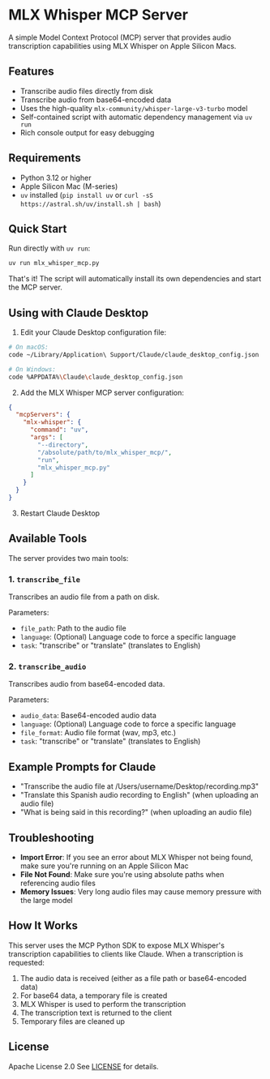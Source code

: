 # MLX Whisper MCP Server

A simple Model Context Protocol (MCP) server that provides audio transcription capabilities using MLX Whisper on Apple Silicon Macs.

## Features

- Transcribe audio files directly from disk
- Transcribe audio from base64-encoded data
- Uses the high-quality `mlx-community/whisper-large-v3-turbo` model
- Self-contained script with automatic dependency management via `uv run`
- Rich console output for easy debugging

## Requirements

- Python 3.12 or higher
- Apple Silicon Mac (M-series)
- `uv` installed (`pip install uv` or `curl -sS https://astral.sh/uv/install.sh | bash`)

## Quick Start

Run directly with `uv run`:

```bash
uv run mlx_whisper_mcp.py
```

That's it! The script will automatically install its own dependencies and start the MCP server.

## Using with Claude Desktop

1. Edit your Claude Desktop configuration file:

```bash
# On macOS:
code ~/Library/Application\ Support/Claude/claude_desktop_config.json

# On Windows:
code %APPDATA%\Claude\claude_desktop_config.json
```

2. Add the MLX Whisper MCP server configuration:

```json
{
  "mcpServers": {
    "mlx-whisper": {
      "command": "uv",
      "args": [
        "--directory",
        "/absolute/path/to/mlx_whisper_mcp/",
        "run",
        "mlx_whisper_mcp.py"
      ]
    }
  }
}
```

3. Restart Claude Desktop

## Available Tools

The server provides two main tools:

### 1. `transcribe_file`

Transcribes an audio file from a path on disk.

Parameters:
- `file_path`: Path to the audio file
- `language`: (Optional) Language code to force a specific language
- `task`: "transcribe" or "translate" (translates to English)

### 2. `transcribe_audio`

Transcribes audio from base64-encoded data.

Parameters:
- `audio_data`: Base64-encoded audio data
- `language`: (Optional) Language code to force a specific language
- `file_format`: Audio file format (wav, mp3, etc.)
- `task`: "transcribe" or "translate" (translates to English)

## Example Prompts for Claude

- "Transcribe the audio file at /Users/username/Desktop/recording.mp3"
- "Translate this Spanish audio recording to English" (when uploading an audio file)
- "What is being said in this recording?" (when uploading an audio file)

## Troubleshooting

- **Import Error**: If you see an error about MLX Whisper not being found, make sure you're running on an Apple Silicon Mac
- **File Not Found**: Make sure you're using absolute paths when referencing audio files
- **Memory Issues**: Very long audio files may cause memory pressure with the large model

## How It Works

This server uses the MCP Python SDK to expose MLX Whisper's transcription capabilities to clients like Claude. When a transcription is requested:

1. The audio data is received (either as a file path or base64-encoded data)
2. For base64 data, a temporary file is created
3. MLX Whisper is used to perform the transcription
4. The transcription text is returned to the client
5. Temporary files are cleaned up

## License

Apache License 2.0
See [LICENSE](LICENSE) for details.
